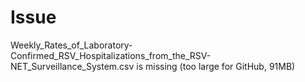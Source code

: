 # Issue

Weekly_Rates_of_Laboratory-Confirmed_RSV_Hospitalizations_from_the_RSV-NET_Surveillance_System.csv is missing (too large for GitHub, 91MB)